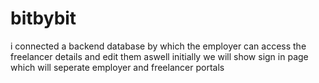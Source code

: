 # bitbybit 
i connected a backend database by which the employer can access the freelancer details and edit them aswell 
initially we will show sign in page which will seperate employer and freelancer portals
